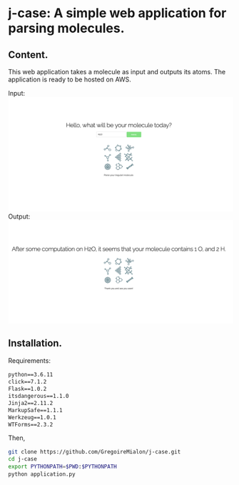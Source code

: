 # j-case: A simple web application for parsing molecules.

## Content.

This web application takes a molecule as input and outputs its atoms. The application is ready to be hosted on AWS.

Input:
![Input](figs/input.png)
Output:
![Output](figs/output.png)

## Installation.

Requirements:
```
python==3.6.11
click==7.1.2
Flask==1.0.2
itsdangerous==1.1.0
Jinja2==2.11.2
MarkupSafe==1.1.1
Werkzeug==1.0.1
WTForms==2.3.2
```
Then,
```bash
git clone https://github.com/GregoireMialon/j-case.git
cd j-case
export PYTHONPATH=$PWD:$PYTHONPATH
python application.py
```